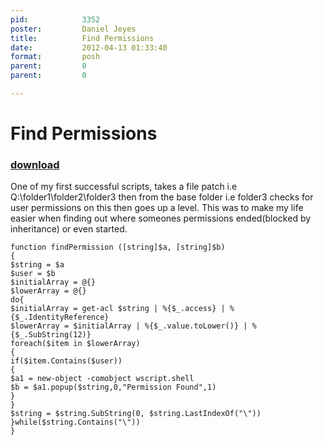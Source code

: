 ```yaml
---
pid:            3352
poster:         Daniel Jeyes
title:          Find Permissions
date:           2012-04-13 01:33:40
format:         posh
parent:         0
parent:         0

---
```


# Find Permissions

### [download](3352.ps1)

One of my first successful scripts, takes a file patch i.e Q:\folder1\folder2\folder3 then from the base folder i.e folder3 checks for user permissions on this then goes up a level. This was to make my life easier when finding out where someones permissions ended(blocked by inheritance) or even started.

```posh
function findPermission ([string]$a, [string]$b)
{
$string = $a
$user = $b
$initialArray = @{}
$lowerArray = @{}
do{
$initialArray = get-acl $string | %{$_.access} | %{$_.IdentityReference}
$lowerArray = $initialArray | %{$_.value.toLower()} | %{$_.SubString(12)}
foreach($item in $lowerArray)
{
if($item.Contains($user))
{
$a1 = new-object -comobject wscript.shell
$b = $a1.popup($string,0,"Permission Found",1)
}
}
$string = $string.SubString(0, $string.LastIndexOf("\"))
}while($string.Contains("\"))
}

```
